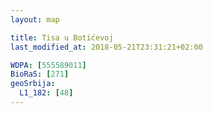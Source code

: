 ```yaml
---
layout: map

title: Tisa u Botićevoj
last_modified_at: 2018-05-21T23:31:21+02:00

WDPA: [555589011]
BioRaS: [271]
geoSrbija:
  L1_182: [48]
---
```

